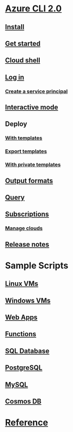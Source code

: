 # [Azure CLI 2.0](overview.md)
## [Install](install-azure-cli.md)
## [Get started](get-started-with-azure-cli.md)
## [Cloud shell](/azure/cloud-shell/overview)
## [Log in](authenticate-azure-cli.md)
### [Create a service principal](create-an-azure-service-principal-azure-cli.md)
## [Interactive mode](interactive-azure-cli.md)
## Deploy
### [With templates](/azure/azure-resource-manager/resource-group-template-deploy-cli?toc=%2fcli%2fazure%2ftoc.json&bc=%2fcli%2fazure%2fbreadcrumb%2ftoc.json)
### [Export templates](/azure/azure-resource-manager/resource-manager-export-template-cli?toc=%2fcli%2fazure%2ftoc.json&bc=%2fcli%2fazure%2fbreadcrumb%2ftoc.json)
### [With private templates](/azure-resource-manager/resource-manager-cli-sas-token?toc=%2fcli%2fazure%2ftoc.json&bc=%2fcli%2fazure%2fbreadcrumb%2ftoc.json)
## [Output formats](format-output-azure-cli.md)
## [Query](query-azure-cli.md)
## [Subscriptions](manage-azure-subscriptions-azure-cli.md)
### [Manage clouds](manage-clouds-azure-cli.md)
## [Release notes](release-notes-azure-cli.md)
# Sample Scripts
## [Linux VMs](/azure/virtual-machines/linux/cli-samples?toc=%2fcli%2fazure%2ftoc.json&bc=%2fcli%2fazure%2fbreadcrumb%2ftoc.json)
## [Windows VMs](/azure/virtual-machines/windows/cli-samples?toc=%2fcli%2fazure%2ftoc.json&bc=%2fcli%2fazure%2fbreadcrumb%2ftoc.json)
## [Web Apps](/azure/app-service-web/app-service-cli-samples?toc=%2fcli%2fazure%2ftoc.json&bc=%2fcli%2fazure%2fbreadcrumb%2ftoc.json)
## [Functions](/azure/azure-functions/functions-cli-samples?toc=%2fcli%2fazure%2ftoc.json&bc=%2fcli%2fazure%2fbreadcrumb%2ftoc.json)
## [SQL Database](/azure/sql-database/sql-database-cli-samples?toc=%2fcli%2fazure%2ftoc.json&bc=%2fcli%2fazure%2fbreadcrumb%2ftoc.json)
## [PostgreSQL](/azure/postgresql/sample-scripts-azure-cli?toc=%2fcli%2fazure%2ftoc.json&bc=%2fcli%2fazure%2fbreadcrumb%2ftoc.json)
## [MySQL](/azure/mysql/sample-scripts-azure-cli?toc=%2fcli%2fazure%2ftoc.json&bc=%2fcli%2fazure%2fbreadcrumb%2ftoc.json)
## [Cosmos DB](/azure/cosmos-db/cli-samples?toc=%2fcli%2fazure%2ftoc.json&bc=%2fcli%2fazure%2fbreadcrumb%2ftoc.json)
# [Reference](../docs-ref-autogen/TOC.md)

